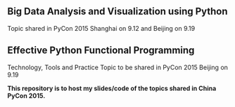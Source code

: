 ## Big Data Analysis and Visualization using Python
Topic shared in PyCon 2015 Shanghai on 9.12 and Beijing on 9.19 

## Effective Python Functional Programming
Technology, Tools and Practice
Topic to be shared in PyCon 2015 Beijing on 9.19

<b>This repository is to host my slides/code of the topics shared in China PyCon 2015.</b>
